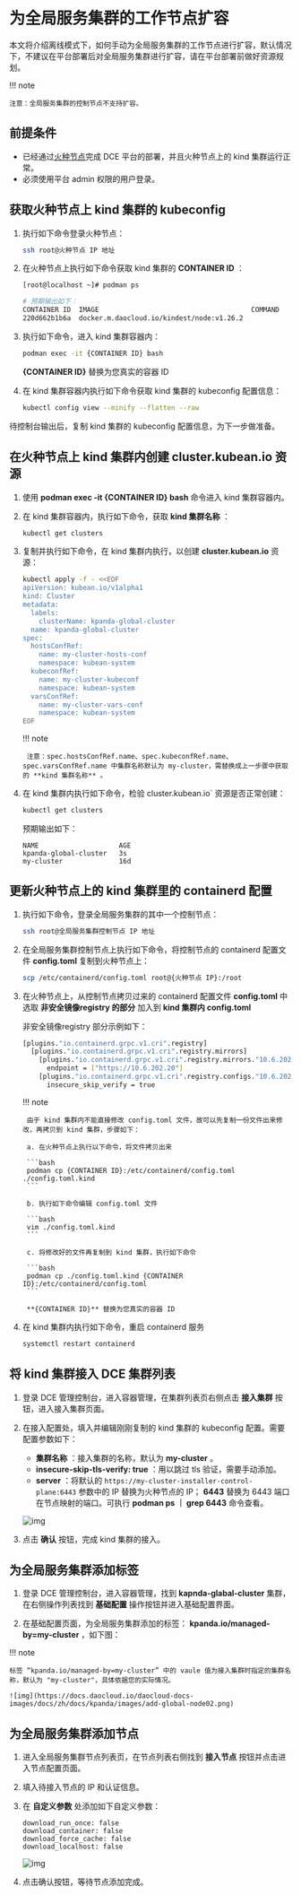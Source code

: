 # 为全局服务集群的工作节点扩容

本文将介绍离线模式下，如何手动为全局服务集群的工作节点进行扩容，默认情况下，不建议在平台部署后对全局服务集群进行扩容，请在平台部署前做好资源规划。

!!! note

    注意：全局服务集群的控制节点不支持扩容。

## 前提条件

- 已经通过[火种节点](../../install/commercial/deploy-arch.md)完成 DCE 平台的部署，并且火种节点上的 kind 集群运行正常。
- 必须使用平台 admin 权限的用户登录。

## 获取火种节点上 kind 集群的 kubeconfig

1. 执行如下命令登录火种节点：

    ```bash
    ssh root@火种节点 IP 地址
    ```

2. 在火种节点上执行如下命令获取 kind 集群的 __CONTAINER ID__ ：

    ```bash
    [root@localhost ~]# podman ps

    # 预期输出如下：
    CONTAINER ID  IMAGE                                      COMMAND     CREATED      STATUS      PORTS                                                                                                         NAMES
    220d662b1b6a  docker.m.daocloud.io/kindest/node:v1.26.2              2 weeks ago  Up 2 weeks  0.0.0.0:443->30443/tcp, 0.0.0.0:8081->30081/tcp, 0.0.0.0:9000-9001->32000-32001/tcp, 0.0.0.0:36674->6443/tcp  my-cluster-installer-control-plane
    ```

3. 执行如下命令，进入 kind 集群容器内：

    ```bash
    podman exec -it {CONTAINER ID} bash
    ```

    __{CONTAINER ID}__ 替换为您真实的容器 ID

4. 在 kind 集群容器内执行如下命令获取 kind 集群的 kubeconfig 配置信息：

    ```bash
    kubectl config view --minify --flatten --raw
    ```

待控制台输出后，复制 kind 集群的 kubeconfig 配置信息，为下一步做准备。

## 在火种节点上 kind 集群内创建 __cluster.kubean.io__ 资源

1. 使用 __podman exec -it {CONTAINER ID} bash__ 命令进入 kind 集群容器内。

1. 在 kind 集群容器内，执行如下命令，获取 **kind 集群名称** ：

    ```bash
    kubectl get clusters
    ```

1. 复制并执行如下命令，在 kind 集群内执行，以创建 __cluster.kubean.io__ 资源：

    ```bash
    kubectl apply -f - <<EOF
    apiVersion: kubean.io/v1alpha1
    kind: Cluster
    metadata:
      labels:
        clusterName: kpanda-global-cluster
      name: kpanda-global-cluster
    spec:
      hostsConfRef:
        name: my-cluster-hosts-conf
        namespace: kubean-system
      kubeconfRef:
        name: my-cluster-kubeconf
        namespace: kubean-system
      varsConfRef:
        name: my-cluster-vars-conf
        namespace: kubean-system
    EOF
    ```

    !!! note

        注意：spec.hostsConfRef.name、spec.kubeconfRef.name、spec.varsConfRef.name 中集群名称默认为 my-cluster，需替换成上一步骤中获取的 **kind 集群名称** 。

1. 在 kind 集群内执行如下命令，检验 cluster.kubean.io` 资源是否正常创建：

    ```bash
    kubectl get clusters
    ```

    预期输出如下：

    ```console
    NAME                    AGE
    kpanda-global-cluster   3s
    my-cluster              16d
    ```

## 更新火种节点上的 kind 集群里的 containerd 配置

1. 执行如下命令，登录全局服务集群的其中一个控制节点：

    ```bash
    ssh root@全局服务集群控制节点 IP 地址
    ```

2. 在全局服务集群控制节点上执行如下命令，将控制节点的 containerd 配置文件 __config.toml__ 复制到火种节点上：

    ```bash
    scp /etc/containerd/config.toml root@{火种节点 IP}:/root
    ```

3. 在火种节点上，从控制节点拷贝过来的 containerd 配置文件 __config.toml__ 中选取 **非安全镜像registry 的部分** 加入到 **kind 集群内 config.toml**

    非安全镜像registry 部分示例如下：

    ```bash
    [plugins."io.containerd.grpc.v1.cri".registry]
      [plugins."io.containerd.grpc.v1.cri".registry.mirrors]
        [plugins."io.containerd.grpc.v1.cri".registry.mirrors."10.6.202.20"]
          endpoint = ["https://10.6.202.20"]
        [plugins."io.containerd.grpc.v1.cri".registry.configs."10.6.202.20".tls]
          insecure_skip_verify = true
    ```

    !!! note

        由于 kind 集群内不能直接修改 config.toml 文件，故可以先复制一份文件出来修改，再拷贝到 kind 集群，步骤如下：

        a. 在火种节点上执行以下命令，将文件拷贝出来

        ```bash
        podman cp {CONTAINER ID}:/etc/containerd/config.toml ./config.toml.kind
        ```

        b. 执行如下命令编辑 config.toml 文件

        ```bash
        vim ./config.toml.kind
        ```

        c. 将修改好的文件再复制到 kind 集群，执行如下命令

        ```bash
        podman cp ./config.toml.kind {CONTAINER ID}:/etc/containerd/config.toml
        ```

        **{CONTAINER ID}** 替换为您真实的容器 ID

    <!-- ![img](../images/) -->

1. 在 kind 集群内执行如下命令，重启 containerd 服务

    ```bash
    systemctl restart containerd
    ```

## 将 kind 集群接入 DCE 集群列表

1. 登录 DCE 管理控制台，进入容器管理，在集群列表页右侧点击 __接入集群__ 按钮，进入接入集群页面。

2. 在接入配置处，填入并编辑刚刚复制的 kind 集群的 kubeconfig 配置。需要配置参数如下：

    * __集群名称__ ：接入集群的名称，默认为 __my-cluster__ 。
    * __insecure-skip-tls-verify: true__ ：用以跳过 tls 验证，需要手动添加。
    * __server__ ：将默认的 `https://my-cluster-installer-control-plane:6443` 参数中的 IP 替换为火种节点的 IP；
       __6443__ 替换为 6443 端口在节点映射的端口。可执行 __podman ps ｜ grep 6443__ 命令查看。

    ![img](https://docs.daocloud.io/daocloud-docs-images/docs/zh/docs/kpanda/images/add-global-node01.png)

3. 点击 __确认__ 按钮，完成 kind 集群的接入。

## 为全局服务集群添加标签

1. 登录 DCE 管理控制台，进入容器管理，找到 __kapnda-glabal-cluster__ 集群，在右侧操作列表找到 __基础配置__ 操作按钮并进入基础配置界面。

2. 在基础配置页面，为全局服务集群添加的标签： __kpanda.io/managed-by=my-cluster__ ，如下图：

!!! note

    标签 “kpanda.io/managed-by=my-cluster” 中的 vaule 值为接入集群时指定的集群名称，默认为 "my-cluster"，具体依据您的实际情况。

    ![img](https://docs.daocloud.io/daocloud-docs-images/docs/zh/docs/kpanda/images/add-global-node02.png)

## 为全局服务集群添加节点

1. 进入全局服务集群节点列表页，在节点列表右侧找到 __接入节点__ 按钮并点击进入节点配置页面。

2. 填入待接入节点的 IP 和认证信息。

3. 在 __自定义参数__ 处添加如下自定义参数：

    ```console
    download_run_once: false
    download_container: false
    download_force_cache: false
    download_localhost: false
    ```

    ![img](https://docs.daocloud.io/daocloud-docs-images/docs/zh/docs/kpanda/images/add-global-node03.png)

4. 点击确认按钮，等待节点添加完成。
